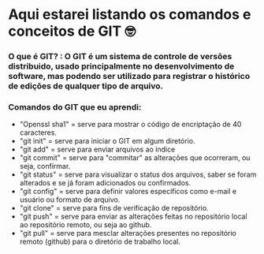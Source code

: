 # Aqui estarei listando os comandos e conceitos de GIT :nerd_face:

### O que é GIT? : O GIT é um sistema de controle de versões distribuido, usado principalmente no desenvolvimento de software, mas podendo ser utilizado para registrar o histórico de edições de qualquer tipo de arquivo.

### Comandos do GIT que eu aprendi:

* "Openssl sha1" = serve para mostrar o código de encriptação de 40 caracteres.
* "git init" = serve para iniciar o GIT em algum diretório.
* "git add" = serve para enviar arquivos ao índice
* "git commit" = serve para "commitar" as alterações que ocorreram, ou seja, confirmar.
* "git status" = serve para visualizar o status dos arquivos, saber se foram alterados e se já foram adicionados ou confirmados.
* "git config" = serve para definir valores específicos como e-mail e usuário ou formato de arquivo.
* "git clone" = serve para fins de verificação de repositório.
* "git push" = serve para enviar as alterações feitas no repositório local ao repositório remoto, ou seja ao github.
* "git pull" = serve para mesclar alterações presentes no repositório remoto (github) para o diretório de trabalho local.